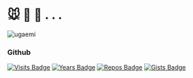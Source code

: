 # 🐭 🐜 🐝 . . .

![ugaemi](https://user-images.githubusercontent.com/39613477/130586554-589714be-7c15-4adc-a895-277d87caf961.png)

### Github
[![Visits Badge](https://badges.pufler.dev/visits/ugaemi/ugaemi)](https://github.com/ugaemi)
[![Years Badge](https://badges.pufler.dev/years/ugaemi)](https://github.com/ugaemi)
[![Repos Badge](https://badges.pufler.dev/repos/ugaemi)](https://github.com/ugaemi?tab=repositories)
[![Gists Badge](https://badges.pufler.dev/gists/ugaemi)](https://gist.github.com/ugaemi)
